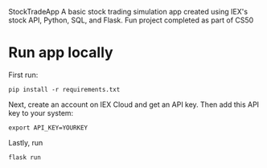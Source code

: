 StockTradeApp
A basic stock trading simulation app created using IEX's stock API, Python, SQL, and Flask. Fun project completed as part of CS50

# Run app locally

First run:

```
pip install -r requirements.txt
```

Next, create an account on IEX Cloud and get an API key. Then add this API key to your system:
```
export API_KEY=YOURKEY
```

Lastly, run
```
flask run
```